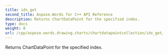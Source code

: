 ```yaml
---
title: idx_get
second_title: Aspose.Words for C++ API Reference
description: Returns ChartDataPoint for the specified index. 
type: docs
weight: 0
url: /cpp/aspose.words.drawing.charts/chartdatapointcollection/idx_get/
---
```


Returns ChartDataPoint for the specified index. 

